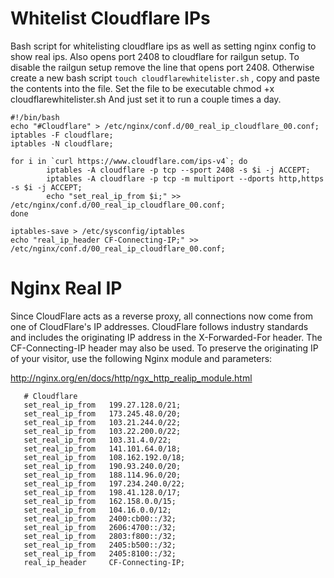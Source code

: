 # Whitelist Cloudflare IPs 
Bash script for whitelisting cloudflare ips as well as setting nginx config to show real ips.
Also opens port 2408 to cloudflare for railgun setup. To disable the railgun setup remove the line that opens port 2408. Otherwise create a new bash script ``` touch cloudflarewhitelister.sh ``` , copy and paste the contents into the file. Set the file to be executable chmod +x cloudflarewhitelister.sh 
And just set it to run a couple times a day. 


```
#!/bin/bash
echo "#Cloudflare" > /etc/nginx/conf.d/00_real_ip_cloudflare_00.conf;
iptables -F cloudflare;
iptables -N cloudflare;

for i in `curl https://www.cloudflare.com/ips-v4`; do
        iptables -A cloudflare -p tcp --sport 2408 -s $i -j ACCEPT;
        iptables -A cloudflare -p tcp -m multiport --dports http,https -s $i -j ACCEPT;
        echo "set_real_ip_from $i;" >> /etc/nginx/conf.d/00_real_ip_cloudflare_00.conf;
done

iptables-save > /etc/sysconfig/iptables
echo "real_ip_header CF-Connecting-IP;" >> /etc/nginx/conf.d/00_real_ip_cloudflare_00.conf;

```

# Nginx Real IP
 Since CloudFlare acts as a reverse proxy, all connections now come from one of CloudFlare's IP addresses. CloudFlare follows industry standards and includes the originating IP address in the X-Forwarded-For header. The CF-Connecting-IP header may also be used. To preserve the originating IP of your visitor, use the following Nginx module and parameters:

http://nginx.org/en/docs/http/ngx_http_realip_module.html
```
   # Cloudflare
   set_real_ip_from   199.27.128.0/21;
   set_real_ip_from   173.245.48.0/20;
   set_real_ip_from   103.21.244.0/22;
   set_real_ip_from   103.22.200.0/22;
   set_real_ip_from   103.31.4.0/22;
   set_real_ip_from   141.101.64.0/18;
   set_real_ip_from   108.162.192.0/18;
   set_real_ip_from   190.93.240.0/20;
   set_real_ip_from   188.114.96.0/20;   
   set_real_ip_from   197.234.240.0/22;
   set_real_ip_from   198.41.128.0/17;
   set_real_ip_from   162.158.0.0/15;
   set_real_ip_from   104.16.0.0/12;
   set_real_ip_from   2400:cb00::/32;
   set_real_ip_from   2606:4700::/32;
   set_real_ip_from   2803:f800::/32;
   set_real_ip_from   2405:b500::/32;
   set_real_ip_from   2405:8100::/32;
   real_ip_header     CF-Connecting-IP;
```
